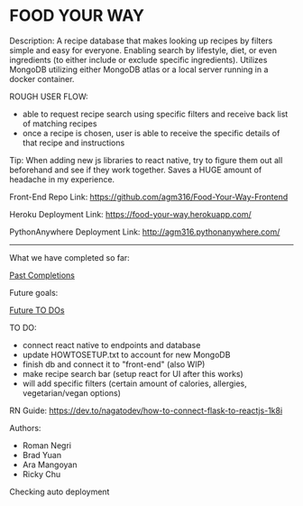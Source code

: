 # FOOD YOUR WAY

Description:
A recipe database that makes looking up recipes by filters simple and easy for everyone. Enabling search by lifestyle, diet, or even ingredients (to either include or exclude specific ingredients). Utilizes MongoDB utilizing either MongoDB atlas or a local server running in a docker container.

ROUGH USER FLOW:
- able to request recipe search using specific filters and receive back list of matching recipes
- once a recipe is chosen, user is able to receive the specific details of that recipe and instructions

Tip: When adding new js libraries to react native, try to figure them out all beforehand and see if they work together.
Saves a HUGE amount of headache in my experience.

Front-End Repo Link: https://github.com/agm316/Food-Your-Way-Frontend

Heroku Deployment Link: https://food-your-way.herokuapp.com/

PythonAnywhere Deployment Link: http://agm316.pythonanywhere.com/

------------------------------------------------------------------------------------------------------------------
What we have completed so far:

[Past Completions](PastCompletion.md)

Future goals:

[Future TO DOs](FurtherGoals.md)

TO DO:
- connect react native to endpoints and database
- update HOWTOSETUP.txt to account for new MongoDB
- finish db and connect it to "front-end" (also WIP)
- make recipe search bar (setup react for UI after this works)
- will add specific filters (certain amount of calories, allergies, vegetarian/vegan options)

RN Guide:
https://dev.to/nagatodev/how-to-connect-flask-to-reactjs-1k8i


Authors:
- Roman Negri
- Brad Yuan
- Ara Mangoyan
- Ricky Chu

Checking auto deployment
